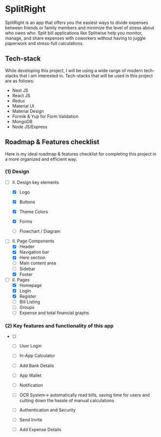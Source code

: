 # SplitRight
SplitRight is an app that offers you the easiest ways to divide expenses between friends or family members and minimize the level of stress about who owes who. Split bill applications like Splitwise help you monitor, manage, and share expenses with coworkers without having to juggle paperwork and stress-full calculations. 

## Tech-stack 

While developing this project, I will be using a wide range of modern tech-stacks that i am interested in. Tech-stacks that will be used in this project are as follows:

* Next JS
* React JS
* Redux
* Material UI
* Material Design
* Formik & Yup for Form Validation
* MongoDB
* Node JS/Express

<!-- ROADMAP -->
## Roadmap & Features checklist
Here is my ideal roadmap & features checklist for completing this project in a more organized and efficient way.

### (1) Design


- [ ] II. Design key elements 
    - [X] Logo
    - [X] Buttons
    - [X] Theme Colors
    - [X] Forms
    - [ ] Flowchart / Diagram


- [ ] II. Page Components
    - [X] Header
    - [X] Navigation bar
    - [X] Hero section 
    - [ ]  Main content area
    - [ ] Sidebar
    - [X] Footer

- [ ] II. Pages
    - [X] Homepage
    - [X] Login
    - [X] Register
    - [ ] Bill Listing
    - [ ] Groups
    - [ ] Expense and total financial graphs
     
### (2) Key features and functionality of this app


- [ ] 
    - [ ] User Login
    - [ ] In-App Calculator
    - [ ] Add Bank Details
    - [ ] App Wallet
    - [ ] Notification
    - [ ] OCR System-> automatically read bills, saving time for users and cutting down the hassle of manual calculations
    - [ ] Authentication and Security
    - [ ] Send Invite
    - [ ] Add Expense Details




